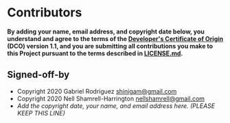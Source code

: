 # Contributors

**By adding your name, email address, and copyright date below, you understand and agree to the terms of the 
[Developer's Certificate of Origin](https://developercertificate.org/) (DCO) version 1.1, and you are submitting all 
contributions you make to this Project pursuant to the terms described in [LICENSE.md](LICENSE.md).**

## Signed-off-by

- Copyright 2020 Gabriel Rodriguez shinigam@gmail.com
- Copyright 2020 Nell Shamrell-Harrington nellshamrell@gmail.com
- _Add the copyright date, your name, and email address here. (PLEASE KEEP THIS LINE)_